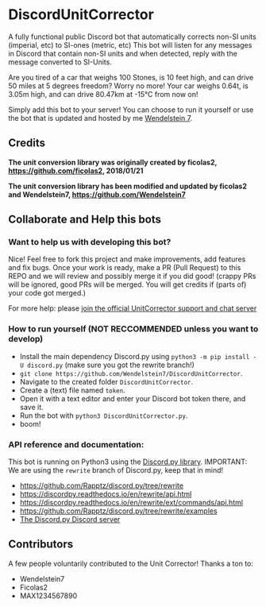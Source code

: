 # DiscordUnitCorrector
A fully functional public Discord bot that automatically corrects non-SI units (imperial, etc) to SI-ones (metric, etc)
This bot will listen for any messages in Discord that contain non-SI units and when detected, reply with the message converted to SI-Units.

Are you tired of a car that weighs 100 Stones, is 10 feet high, and can drive 50 miles at 5 degrees freedom?
Worry no more! Your car weighs 0.64t, is 3.05m high, and can drive 80.47km at -15°C from now on!

Simply add this bot to your server! You can choose to run it yourself or use the bot that is updated and hosted by me [Wendelstein 7](https://github.com/Wendelstein7).


## Credits

**The unit conversion library was originally created by ficolas2, https://github.com/ficolas2, 2018/01/21**

**The unit conversion library has been modified and updated by ficolas2 and Wendelstein7, https://github.com/Wendelstein7**



## Collaborate and Help this bots

### Want to help us with developing this bot?

Nice! Feel free to fork this project and make improvements, add features and fix bugs. Once your work is ready, make a PR (Pull Request) to this REPO and we will review and possibly merge it if you did good!
(crappy PRs will be ignored, good PRs will be merged. You will get credits if (parts of) your code got merged.)

For more help: please [join the official UnitCorrector support and chat server](https://discord.gg/qzaVppN)

### How to run yourself (NOT RECCOMMENDED unless you want to develop)
* Install the main dependency Discord.py using `python3 -m pip install -U discord.py` (make sure you got the rewrite branch!)
* `git clone https://github.com/Wendelstein7/DiscordUnitCorrector`.
* Navigate to the created folder `DiscordUnitCorrector`.
* Create a (text) file named `token`.
* Open it with a text editor and enter your Discord bot token there, and save it.
* Run the bot with `python3 DiscordUnitCorrector.py`.
* boom!

### API reference and documentation:
This bot is running on Python3 using the [Discord.py library](https://github.com/Rapptz/discord.py/tree/rewrite).
IMPORTANT: We are using the `rewrite` branch of Discord.py, keep that in mind!
* https://github.com/Rapptz/discord.py/tree/rewrite
* https://discordpy.readthedocs.io/en/rewrite/api.html
* https://discordpy.readthedocs.io/en/rewrite/ext/commands/api.html
* https://github.com/Rapptz/discord.py/tree/rewrite/examples
* [The Discord.py Discord server](https://discordapp.com/invite/r3sSKJJ)


## Contributors
A few people voluntarily contributed to the Unit Corrector! Thanks a ton to:
* Wendelstein7
* Ficolas2
* MAX1234567890
